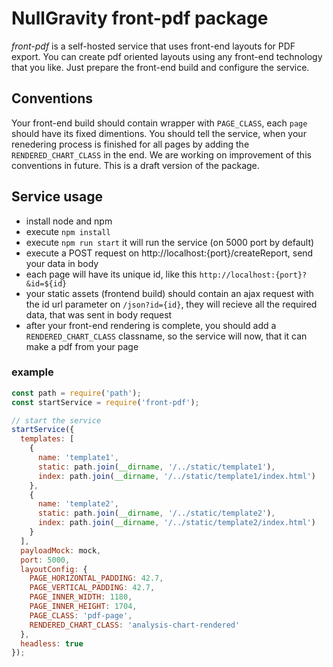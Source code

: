 # NullGravity front-pdf package

_front-pdf_ is a self-hosted service that uses front-end layouts for PDF export.
You can create pdf oriented layouts using any front-end technology that you like. Just prepare the front-end build and configure the service.

## Conventions

Your front-end build should contain wrapper with `PAGE_CLASS`, each `page` should have its fixed dimentions.
You should tell the service, when your renedering process is finished for all pages by adding the `RENDERED_CHART_CLASS` in the end.
We are working on improvement of this conventions in future.
This is a draft version of the package.

## Service usage

- install node and npm
- execute `npm install`
- execute `npm run start` it will run the service (on 5000 port by default)
- execute a POST request on http://localhost:{port}/createReport, send your data in body
- each page will have its unique id, like this `http://localhost:{port}?&id=${id}`
- your static assets (frontend build) should contain an ajax request with the id url parameter on `/json?id={id}`, they will recieve all the required data, that was sent in body request
- after your front-end rendering is complete, you should add a `RENDERED_CHART_CLASS` classname, so the service will now, that it can make a pdf from your page

### example

```js
const path = require('path');
const startService = require('front-pdf');

// start the service
startService({
  templates: [
    {
      name: 'template1',
      static: path.join(__dirname, '/../static/template1'),
      index: path.join(__dirname, '/../static/template1/index.html')
    },
    {
      name: 'template2',
      static: path.join(__dirname, '/../static/template2'),
      index: path.join(__dirname, '/../static/template2/index.html')
    }
  ],
  payloadMock: mock,
  port: 5000,
  layoutConfig: {
    PAGE_HORIZONTAL_PADDING: 42.7,
    PAGE_VERTICAL_PADDING: 42.7,
    PAGE_INNER_WIDTH: 1180,
    PAGE_INNER_HEIGHT: 1704,
    PAGE_CLASS: 'pdf-page',
    RENDERED_CHART_CLASS: 'analysis-chart-rendered'
  },
  headless: true
});
```
